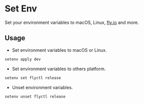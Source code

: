 # Set Env

Set your environment variables to macOS, Linux, [fly.io](https://fly.io) and more.

## Usage

- Set environment variables to macOS or Linux.

```sh
setenv apply dev
```

- Set environment variables to others platform.

```sh
setenv set flyctl release
```

- Unset environment variables.
  
```sh
setenv unset flyctl release
```
